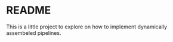 # README

This is a little project to explore on how to implement dynamically assembeled pipelines.
